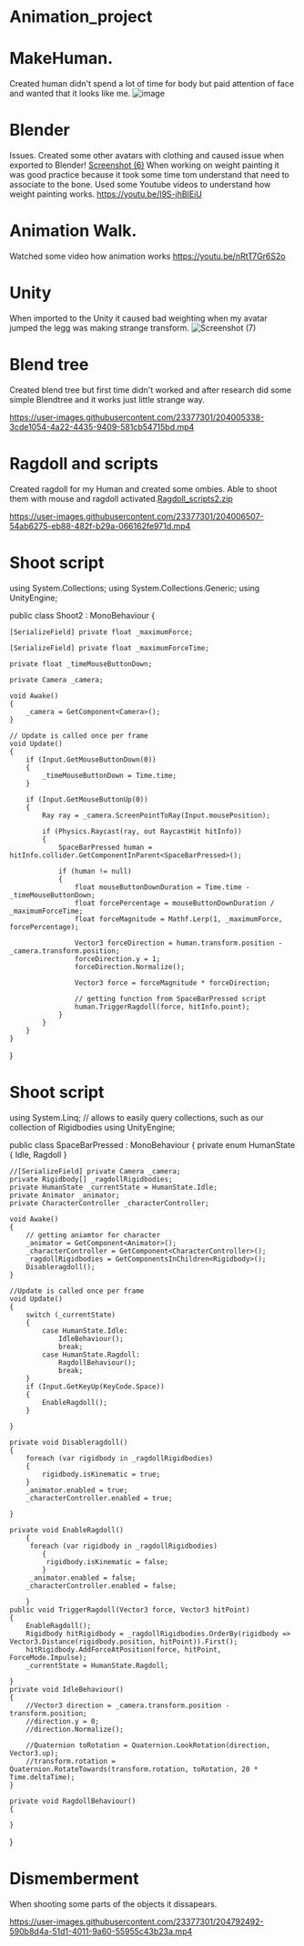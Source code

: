 # Animation_project


# MakeHuman.
Created human didn't spend a lot of time for body but paid attention of face and wanted that it looks like me.
![image](https://user-images.githubusercontent.com/23377301/196936546-c065bce1-b8d3-4096-b224-28c945a25417.png)

# Blender
Issues. Created some other avatars with clothing and caused issue when exported to Blender!
[Screenshot (6)](https://user-images.githubusercontent.com/23377301/196937098-1d0be27e-c5db-46fe-b0ac-3330bc41ce2e.png)
When working on weight painting it was good practice because it took some time tom understand that need to associate to the bone.
Used some Youtube videos to understand how weight painting works.
https://youtu.be/l9S-jhBIEiU
# Animation Walk.
Watched some video how animation works 
https://youtu.be/nRtT7Gr6S2o

# Unity
When imported to the Unity it caused bad weighting when my avatar jumped the legg was making strange transform.
![Screenshot (7)](https://user-images.githubusercontent.com/23377301/196938032-06e5adcd-140a-44b5-9a02-6bea42c08ecc.png)

# Blend tree
Created blend tree but first time didn't worked and after research did some simple Blendtree and it works just little strange way.


https://user-images.githubusercontent.com/23377301/204005338-3cde1054-4a22-4435-9409-581cb54715bd.mp4

# Ragdoll and scripts
Created ragdoll for my Human and created some ombies. Able to shoot them with mouse and ragdoll activated.[Ragdoll_scripts2.zip](https://github.com/AndrisOrna/Blender/files/10093529/Ragdoll_scripts2.zip)



https://user-images.githubusercontent.com/23377301/204006507-54ab6275-eb88-482f-b29a-066162fe971d.mp4
# Shoot script

using System.Collections;
using System.Collections.Generic;
using UnityEngine;

public class Shoot2 : MonoBehaviour
{
    

    [SerializeField] private float _maximumForce;

    [SerializeField] private float _maximumForceTime;

    private float _timeMouseButtonDown;

    private Camera _camera;

    void Awake()
    {
        _camera = GetComponent<Camera>();
    }

    // Update is called once per frame
    void Update()
    {
        if (Input.GetMouseButtonDown(0))
        {
            _timeMouseButtonDown = Time.time;
        }

        if (Input.GetMouseButtonUp(0))
        {
            Ray ray = _camera.ScreenPointToRay(Input.mousePosition);

            if (Physics.Raycast(ray, out RaycastHit hitInfo))
            {
                SpaceBarPressed human = hitInfo.collider.GetComponentInParent<SpaceBarPressed>();

                if (human != null)
                {
                    float mouseButtonDownDuration = Time.time - _timeMouseButtonDown;
                    float forcePercentage = mouseButtonDownDuration / _maximumForceTime;
                    float forceMagnitude = Mathf.Lerp(1, _maximumForce, forcePercentage);

                    Vector3 forceDirection = human.transform.position - _camera.transform.position;
                    forceDirection.y = 1;
                    forceDirection.Normalize();

                    Vector3 force = forceMagnitude * forceDirection;

                    // getting function from SpaceBarPressed script
                    human.TriggerRagdoll(force, hitInfo.point);
                }
            }
        }
    }
}


# Shoot script

using System.Linq; // allows to easily query collections, such as our collection of Rigidbodies
using UnityEngine;

public class SpaceBarPressed : MonoBehaviour
{
    private enum HumanState
    {
        Idle,
        Ragdoll
    }

    //[SerializeField] private Camera _camera;
    private Rigidbody[] _ragdollRigidbodies;
    private HumanState _currentState = HumanState.Idle;
    private Animator _animator;
    private CharacterController _characterController;
    
    void Awake()
    {
        // getting aniamtor for character
        _animator = GetComponent<Animator>();
        _characterController = GetComponent<CharacterController>();
        _ragdollRigidbodies = GetComponentsInChildren<Rigidbody>();
        Disableragdoll();
    }

    //Update is called once per frame
    void Update()
    {
        switch (_currentState)
        {
            case HumanState.Idle:
                IdleBehaviour();
                break;
            case HumanState.Ragdoll:
                RagdollBehaviour();
                break;
        }
        if (Input.GetKeyUp(KeyCode.Space))
        {
            EnableRagdoll();
        }
        
    }

    private void Disableragdoll()
    {
        foreach (var rigidbody in _ragdollRigidbodies)
        {
            rigidbody.isKinematic = true;
        }
        _animator.enabled = true;
        _characterController.enabled = true;

    }

    private void EnableRagdoll()
        {
         foreach (var rigidbody in _ragdollRigidbodies)
            {
             rigidbody.isKinematic = false;
            }
         _animator.enabled = false;
        _characterController.enabled = false;

        }
    public void TriggerRagdoll(Vector3 force, Vector3 hitPoint)
    {
        EnableRagdoll();
        Rigidbody hitRigidbody = _ragdollRigidbodies.OrderBy(rigidbody => Vector3.Distance(rigidbody.position, hitPoint)).First();
        hitRigidbody.AddForceAtPosition(force, hitPoint, ForceMode.Impulse);
        _currentState = HumanState.Ragdoll;

    }
    private void IdleBehaviour()
    {
        //Vector3 direction = _camera.transform.position - transform.position;
        //direction.y = 0;
        //direction.Normalize();

        //Quaternion toRotation = Quaternion.LookRotation(direction, Vector3.up);
        //transform.rotation = Quaternion.RotateTowards(transform.rotation, toRotation, 20 * Time.deltaTime);
    }

    private void RagdollBehaviour()
    {

    }
}

# Dismemberment
When shooting some parts of the objects it dissapears.


https://user-images.githubusercontent.com/23377301/204792492-590b8d4a-51d1-4011-9a60-55955c43b23a.mp4


